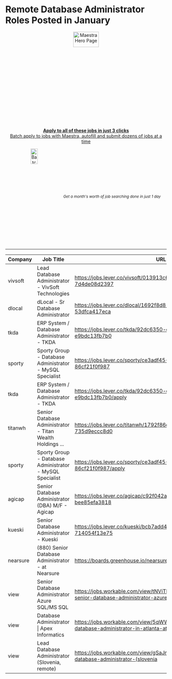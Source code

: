 # Remote Database Administrator Roles Posted in January
<div align="center">
  <!-- Intro text & link -->
  <p>
    <div style="
      width: auto;
      height: 300px;
      overflow: hidden;
      border-radius: 8px;
    ">
      <a href="https://chromewebstore.google.com/detail/maestra-job-search-effici/chjedhomjmkfdlgdnedjdcglbakjemlm?hl=en&authuser=0">
        <img 
          src="https://github.com/user-attachments/assets/42286d84-2112-41d1-836e-df63388b0c92" 
          alt="Maestra Hero Page" 
          style="width: 40%; object-fit: cover;" 
        />
      </a>
    </div>
    <a href="https://chromewebstore.google.com/detail/maestra-job-search-effici/chjedhomjmkfdlgdnedjdcglbakjemlm?hl=en&authuser=0">
      <b>Apply to all of these jobs in just 3 clicks</b><br>
      Batch apply to jobs with Maestra, autofill and submit dozens of jobs at a time
    </a>
    <br>
  </p>

  <!-- Flex container for side-by-side layout -->
  <div style="
    display: flex;
    flex-direction: row;
    justify-content: center;
    align-items: center;
    gap: 20px;  /* space between items */
  ">
    <div style="
      width: auto;
      height: 300px;
      overflow: hidden;
      border-radius: 8px;
    ">
      <img 
        src="https://github.com/user-attachments/assets/ca7dcc77-b369-47da-9a71-d0f8849f61e3" 
        alt="Batch Apply Demo" 
        style="width: 40%; object-fit: cover;" 
      />
    </div>
    <sub><i>Get a month's worth of job searching done in just 1 day</i></sub>
  </div>
</div>



---

|Company            |Job Title                                                   |URL                                                                                                                                                 |
|-------------------|------------------------------------------------------------|----------------------------------------------------------------------------------------------------------------------------------------------------|
|vivsoft            |Lead Database Administrator - VivSoft Technologies          |https://jobs.lever.co/vivsoft/013913c6-7301-4f52-8b69-7d4de08d2397                                                                                  |
|dlocal             |dLocal - Sr Database Administrator                          |https://jobs.lever.co/dlocal/1692f8d8-177c-4ca7-9e48-53dfca417eca                                                                                   |
|tkda               |ERP System / Database Administrator - TKDA                  |https://jobs.lever.co/tkda/92dc6350-dd49-429e-bf76-e9bdc13fb7b0                                                                                     |
|sporty             |Sporty Group - Database Administrator - MySQL Specialist    |https://jobs.lever.co/sporty/ce3adf45-3fd0-4e13-b798-86cf21f0f987                                                                                   |
|tkda               |ERP System / Database Administrator - TKDA                  |https://jobs.lever.co/tkda/92dc6350-dd49-429e-bf76-e9bdc13fb7b0/apply                                                                               |
|titanwh            |Senior Database Administrator - Titan Wealth Holdings ...   |https://jobs.lever.co/titanwh/1792f86d-a6ba-460a-8324-735d9eccc8d0                                                                                  |
|sporty             |Sporty Group - Database Administrator - MySQL Specialist    |https://jobs.lever.co/sporty/ce3adf45-3fd0-4e13-b798-86cf21f0f987/apply                                                                             |
|agicap             |Senior Database Administrator (DBA) M/F - Agicap            |https://jobs.lever.co/agicap/c92f042a-38e8-4234-b59e-bee85efa3818                                                                                   |
|kueski             |Senior Database Administrator - Kueski                      |https://jobs.lever.co/kueski/bcb7add4-3850-4374-be3b-714054f13e75                                                                                   |
|nearsure           |(880) Senior Database Administrator - at Nearsure           |https://boards.greenhouse.io/nearsure/jobs/4623450007                                                                                               |
|view               |Senior Database Administrator Azure SQL/MS SQL              |https://jobs.workable.com/view/tNViTHiGs9wzjNfcbccmJh/remote-senior-database-administrator-azure-sql                                                |
|view               |Database Administrator &#124; Apex Informatics                   |https://jobs.workable.com/view/5qWWd8sgEQsFrvtAAN15am/remote-database-administrator-in-atlanta-at-apex-informatics                                  |
|view               |Lead Database Administrator (Slovenia, remote)              |https://jobs.workable.com/view/gSaJmowdG9uEwhQMxwZsiN/lead-database-administrator-(slovenia                                                         |


